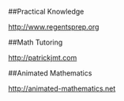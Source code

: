 ##Practical Knowledge 

http://www.regentsprep.org

##Math Tutoring 

http://patrickjmt.com

##Animated Mathematics

http://animated-mathematics.net













